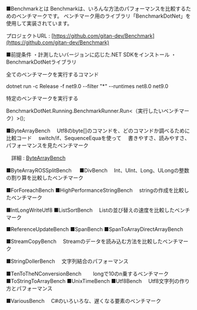 
■Benchmarkとは
Benchmarkは、いろんな方法のパフォーマンスを比較するためのベンチマークです。
ベンチマーク用のライブラリ「BenchmarkDotNet」を使用して実装されています。

プロジェクトURL : [https://github.com/gitan-dev/Benchmark](https://github.com/gitan-dev/Benchmark)

■前提条件
・計測したいバージョンに応じた.NET SDKをインストール
・BenchmarkDotNetライブラリ




全てのベンチマークを実行するコマンド

dotnet run -c Release -f net9.0 --filter "*" --runtimes net8.0 net9.0

特定のベンチマークを実行する

BenchmarkDotNet.Running.BenchmarkRunner.Run<（実行したいベンチマーク）>();



■ByteArrayBench
　Utf8のbyte[]のコマンドを、どのコマンドか調べるために比較コード
　switch/if、SequenceEquaを使って
　書きやすさ、読みやすさ、パフォーマンスを見たベンチマーク

　詳細 : [ByteArrayBench](https://gitan.dev/?p=213)


■ByteArrayROSSplitBench
　
■DivBench
　Int、UInt、Long、ULongの整数の割り算を比較したベンチマーク


■ForForeachBench
■HighPerformanceStringBench
　stringの作成を比較したベンチマーク


■IntLongWriteUtf8
■ListSortBench
　Listの並び替えの速度を比較したベンチマーク

■ReferenceUpdateBench
■SpanBench
■SpanToArrayDirectArrayBench

■StreamCopyBench
　Streamのデータを読み込む方法を比較したベンチマーク

■StringDollerBench
　文字列結合のパフォーマンス

■TenToTheNConversionBench　
　longで10のn乗するベンチマーク
■ToStringToArrayBench
■UnixTimeBench
■Utf8Bench
　Utf8文字列の作り方とパフォーマンス

■VariousBench
　C#のいろいろな、遅くなる要素のベンチマーク